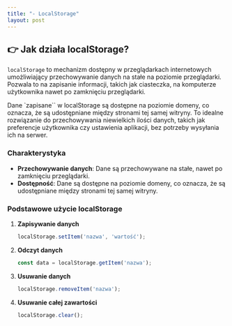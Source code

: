 ```yaml
---
title: "- LocalStorage"
layout: post
---
```



## 👉 Jak działa localStorage?

`localStorage` to mechanizm dostępny w przeglądarkach internetowych umożliwiający przechowywanie danych na stałe na poziomie przeglądarki. Pozwala to na zapisanie informacji, takich jak ciasteczka, na komputerze użytkownika nawet po zamknięciu przeglądarki. 

Dane `zapisane`` w localStorage są dostępne na poziomie domeny, co oznacza, że są udostępniane między stronami tej samej witryny. To idealne rozwiązanie do przechowywania niewielkich ilości danych, takich jak preferencje użytkownika czy ustawienia aplikacji, bez potrzeby wysyłania ich na serwer.

### Charakterystyka

- **Przechowywanie danych**: Dane są przechowywane na stałe, nawet po zamknięciu przeglądarki.
- **Dostępność**: Dane są dostępne na poziomie domeny, co oznacza, że są udostępniane między stronami tej samej witryny.

### Podstawowe użycie localStorage

1. **Zapisywanie danych**
    ```javascript
    localStorage.setItem('nazwa', 'wartość');
    ```

2. **Odczyt danych**
    ```javascript
    const data = localStorage.getItem('nazwa');
    ```

3. **Usuwanie danych**
    ```javascript
    localStorage.removeItem('nazwa');
    ```

4. **Usuwanie całej zawartości**
    ```javascript
    localStorage.clear();
    ```
